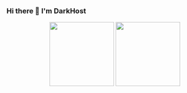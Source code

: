 
### Hi there 👋 I'm DarkHost
<div align='center'>
 <img src="https://github-readme-stats.vercel.app/api?username=DarkHoust&theme=nord" height="150"/>
 <img src="https://github-readme-stats.vercel.app/api/top-langs?username=DarkHoust&locale=en&theme=nord&layout=compact&card_width=350" height="150"/>
</div>

